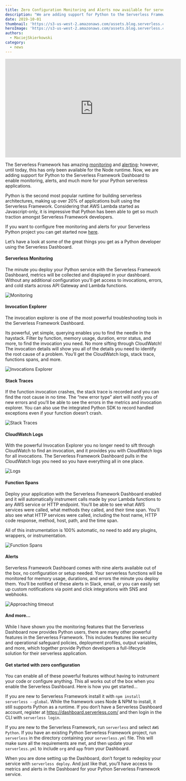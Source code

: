 ```yaml
---
title: Zero Configuration Monitoring and Alerts now available for serverless Python apps
description: "We are adding support for Python to the Serverless Framework Dashboard to enable monitoring, alerts, and much more for your Python serverless applications."
date: 2019-10-01
thumbnail: 'https://s3-us-west-2.amazonaws.com/assets.blog.serverless.com/python-dashboard-support/blog_thumbnail_python_metrics.png'
heroImage: 'https://s3-us-west-2.amazonaws.com/assets.blog.serverless.com/python-dashboard-support/blog_header_python_metrics.png'
authors:
  - MaciejSkierkowski
category:
  - news
---
```


<iframe width="560" height="315" src="https://www.youtube.com/watch?v=FnCpIIb9fOk" frameborder="0" allow="accelerometer; autoplay; encrypted-media; gyroscope; picture-in-picture" allowfullscreen></iframe>

The Serverless Framework has amazing [monitoring](https://serverless.com/monitoring/) and [alerting](https://serverless.com/alerts/); however, until today, this has only been available for the Node runtime. Now, we are adding support for Python to the Serverless Framework Dashboard to enable monitoring, alerts, and much more for your Python serverless applications.

Python is the second most popular runtime for building serverless architectures, making up over 20% of applications built using the Serverless Framework. Considering that AWS Lambda started as Javascript-only, it is impressive that Python has been able to get so much traction amongst Serverless Framework developers.

If you want to configure free monitoring and alerts for your Serverless Python project you can get started now [here](https://dashboard.serverless.com/). 

Let’s have a look at some of the great things you get as a Python developer using the Serverless Dashboard.

#### Serverless Monitoring
The minute you deploy your Python service with the Serverless Framework Dashboard, metrics will be collected and displayed in your dashboard. Without any additional configuration you’ll get access to invocations, errors, and cold starts across API Gateway and Lambda functions.

![Monitoring](https://serverless.com/static/monitoring-hero.0af106d6.png)

#### Invocation Explorer
The invocation explorer is one of the most powerful troubleshooting tools in the Serverless Framework Dashboard.

Its powerful, yet simple, querying enables you to find the needle in the haystack. Filter by function, memory usage, duration, error status, and more, to find the invocation you need. No more sifting through CloudWatch!
The invocation details will show you all of the details you need to identify the root cause of a problem. You’ll get the CloudWatch logs, stack trace, functions spans, and more.

![Invocations Explorer](https://serverless.com/static/invocations-explorer.688537fd.png)
#### Stack Traces
If the function invocation crashes, the stack trace is recorded and you can find the root cause in no time. The “new error type” alert will notify you of new errors and you’ll be able to see the errors in the metrics and invocation explorer. You can also use the integrated Python SDK to record handled exceptions even if your function doesn’t crash.

![Stack Traces](https://s3-us-west-2.amazonaws.com/assets.blog.serverless.com/python-dashboard-support/stack.png)

#### CloudWatch Logs
With the powerful Invocation Explorer you no longer need to sift through CloudWatch to find an invocation, and it provides you with CloudWatch logs for all invocations. The Serverless Framework Dashboard pulls in the CloudWatch logs you need so you have everything all in one place.

![Logs](https://s3-us-west-2.amazonaws.com/assets.blog.serverless.com/python-dashboard-support/logs.png)

#### Function Spans
Deploy your application with the Serverless Framework Dashboard enabled and it will automatically instrument calls made by your Lambda functions to any AWS service or HTTP endpoint. You’ll be able to see what AWS services were called, what methods they called, and their time span. You’ll also see what HTTP services were called, including the host name, HTTP code response, method, host, path, and the time span.

All of this instrumentation is 100% automatic, no need to add any plugins, wrappers, or instrumentation.

![Function Spans](https://s3-us-west-2.amazonaws.com/assets.blog.serverless.com/python-dashboard-support/span.png)

#### Alerts
Serverless Framework Dashboard comes with nine alerts available out of the box, no configuration or setup needed. Your serverless functions will be monitored for memory usage, durations, and errors the minute you deploy them. You’ll be notified of these alerts in Slack, email, or you can easily set up custom notifications via point and click integrations with SNS and webhooks.

![Approaching timeout](https://serverless.com/static/optimum-performance.04d82e3c.png)
#### And more...
While I have shown you the monitoring features that the Serverless Dashboard now provides Python users, there are many other powerful features in the Serverless Framework. This includes features like security and operational safeguard policies, deployment profiles, output variables, and more, which together provide Python developers a full-lifecycle solution for their serverless application. 
#### Get started with zero configuration
You can enable all of these powerful features without having to instrument your code or configure anything. This all works out of the box when you enable the Serverless Dashboard. Here is how you get started...

If you are new to Serverless Framework install it with `npm install serverless --global`. While the framework uses Node & NPM to install, it still supports Python as a runtime. If you don’t have a Serverless Dashboard account, register at https://dashboard.serverless.com/ and then login in the CLI with `serverless login`.

If you are new to the Serverless Framework, run `serverless` and select `AWS Python`. If you have an existing Python Serverless Framework project, run `serverless` in the directory containing your `serverless.yml` file. This will make sure all the requirements are met, and then update your `serverless.yml` to include `org` and `app` from your Dashboard.

When you are done setting up the Dashboard, don’t forget to redeploy your service with `serverless deploy`. And just like that, you’ll have access to metrics and alerts in the Dashboard for your Python Serverless Framework service.